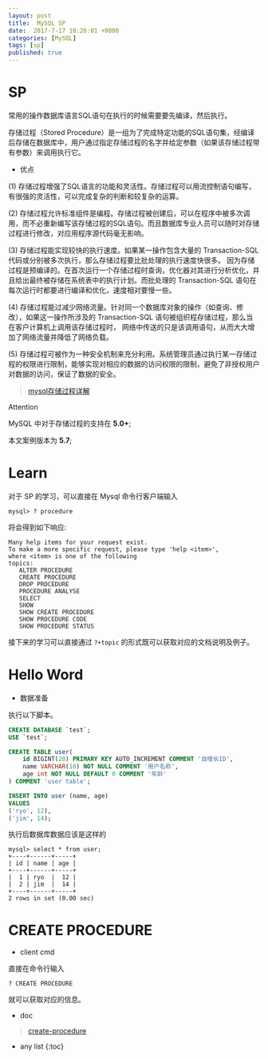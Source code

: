 ```yaml
---
layout: post
title:  MySQL SP
date:  2017-7-17 10:26:01 +0800
categories: [MySQL]
tags: [sp]
published: true
---
```


# SP

常用的操作数据库语言SQL语句在执行的时候需要要先编译，然后执行。

存储过程（Stored Procedure）是一组为了完成特定功能的SQL语句集，经编译后存储在数据库中，用户通过指定存储过程的名字并给定参数（如果该存储过程带有参数）来调用执行它。

- 优点

(1) 存储过程增强了SQL语言的功能和灵活性。存储过程可以用流控制语句编写，有很强的灵活性，可以完成复杂的判断和较复杂的运算。

(2) 存储过程允许标准组件是编程。存储过程被创建后，可以在程序中被多次调用，而不必重新编写该存储过程的SQL语句。而且数据库专业人员可以随时对存储过程进行修改，对应用程序源代码毫无影响。

(3) 存储过程能实现较快的执行速度。如果某一操作包含大量的 Transaction-SQL 代码或分别被多次执行，那么存储过程要比批处理的执行速度快很多。
因为存储过程是预编译的。在首次运行一个存储过程时查询，优化器对其进行分析优化，并且给出最终被存储在系统表中的执行计划。而批处理的 Transaction-SQL 语句在每次运行时都要进行编译和优化，速度相对要慢一些。

(4) 存储过程能过减少网络流量。针对同一个数据库对象的操作（如查询、修改），如果这一操作所涉及的 Transaction-SQL 语句被组织程存储过程，那么当在客户计算机上调用该存储过程时，
网络中传送的只是该调用语句，从而大大增加了网络流量并降低了网络负载。

(5) 存储过程可被作为一种安全机制来充分利用。系统管理员通过执行某一存储过程的权限进行限制，能够实现对相应的数据的访问权限的限制，避免了非授权用户对数据的访问，保证了数据的安全。
 
> [mysql存储过程详解](http://blog.sina.com.cn/s/blog_52d20fbf0100ofd5.html)


<label class="label label-warning">Attention</label>

MySQL 中对于存储过程的支持在 **5.0+**;

本文案例版本为 **5.7**;



# Learn

对于 SP 的学习，可以直接在 Mysql 命令行客户端输入

```
mysql> ? procedure
```

将会得到如下响应:

```
Many help items for your request exist.
To make a more specific request, please type 'help <item>',
where <item> is one of the following
topics:
   ALTER PROCEDURE
   CREATE PROCEDURE
   DROP PROCEDURE
   PROCEDURE ANALYSE
   SELECT
   SHOW
   SHOW CREATE PROCEDURE
   SHOW PROCEDURE CODE
   SHOW PROCEDURE STATUS
```

接下来的学习可以直接通过 `?+topic` 的形式既可以获取对应的文档说明及例子。

# Hello Word

- 数据准备

执行以下脚本。

````sql
CREATE DATABASE `test`;
USE `test`;

CREATE TABLE user(
	id BIGINT(20) PRIMARY KEY AUTO_INCREMENT COMMENT '自增长ID',
	name VARCHAR(10) NOT NULL COMMENT '用户名称',
	age int NOT NULL DEFAULT 0 COMMENT '年龄'
) COMMENT 'user table';

INSERT INTO user (name, age)
VALUES
('ryo', 12),
('jim', 14);
````

执行后数据库数据应该是这样的

```
mysql> select * from user;
+----+------+-----+
| id | name | age |
+----+------+-----+
|  1 | ryo  |  12 |
|  2 | jim  |  14 |
+----+------+-----+
2 rows in set (0.00 sec)
```

# CREATE PROCEDURE

- client cmd

直接在命令行输入

```
? CREATE PROCEDURE
```

就可以获取对应的信息。

- doc

> [create-procedure](https://dev.mysql.com/doc/refman/5.7/en/create-procedure.html)


* any list
{:toc}






